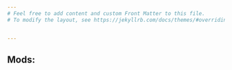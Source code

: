 ```yaml
---
# Feel free to add content and custom Front Matter to this file.
# To modify the layout, see https://jekyllrb.com/docs/themes/#overriding-theme-defaults


---
```

## Mods:
